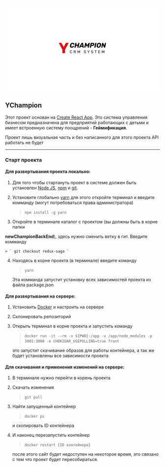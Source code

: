  ![YChampion](./preview.svg)

## YChampion

Этот проект основан на [Create React App](https://github.com/facebook/create-react-app). Это система управления бизнесом предназначена для предприятий работающих с детьми и имеет встроенную систему поощрений - **Геймификация**.

Проект лишь визуальная часть и без написанного для этого проекта API работать не будет

---


### Старт проекта

#### Для развертывания проекта локально:

1. Для того чтобы стартануть проект в системе должен быть установлен [Node JS](https://nodejs.org/en/), [npm](https://www.npmjs.com/) и [git](https://git-scm.com/).

2. Установите глобально [yarn](https://yarnpkg.com/) для этого откройте терминал и введите комманду (могут потребоваться права администратора)
    > `npm install -g yarn`

3. Откройте в терминале каталог с проектом (вы должны быть в корне папки 

**newChampionBackEnd**), здесь нужно сменить ветку в гит. Введите комманду   

    > ` git checkout redux-saga `

4. Находясь в корне проекта (в терминале) введите команду 

    > ` yarn `
    
    Эта комманда запустит установку всех зависимостей проекта из файла package.json

#### Для развертывания на сервере:

1. Установить [Docker](https://www.docker.com/) и настроить на сервере

2. Склонировать репозиторий

3. Открыть терминал в корне проекта и запустить команду 

    > ` docker run -it --rm -v ${PWD}:/app -v /app/node_modules -p 3001:3000 -e CHOKIDAR_USEPOLLING=true front `

    это запустит скачивание образов для работы контейнера, а так же будет установлены все зависимости проекта

#### Для скачивания и применения изменений на сервере:

1. В терминале нужно перейти в корень проекта

2. Скачать изменения 

    > ` git pull `

3. Найти запущенный контейнер 

    > ` docker ps `
    
    и скопировать ID контейнера

4. И наконец перезапустить контейнер 

    > ` docker restart {ID контейнера} `
    
    после этого сайт будет недоступен на некоторое время, это связано с тем что проект будет пересобираться.